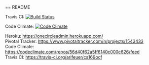 == README

Travis CI:
[![Build Status](https://travis-ci.org/arifeuer/cs169ocf.svg?branch=master)](https://travis-ci.org/arifeuer/cs169ocf)  

Code Climate:
[![Code Climate](https://codeclimate.com/github/arifeuer/cs169ocf.svg?branch=master)](https://codeclimate.com/github/arifeuer/cs169ocf.svg?branch=master)  

Heroku: https://onecircleadmin.herokuapp.com/  <br />
Pivotal Tracker: https://www.pivotaltracker.com/n/projects/1543433  <br />
Code Climate: https://codeclimate.com/repos/56d40f62a5ff6140c000c626/feed  <br />
Travis CI: https://travis-ci.org/arifeuer/cs169ocf  <br />


